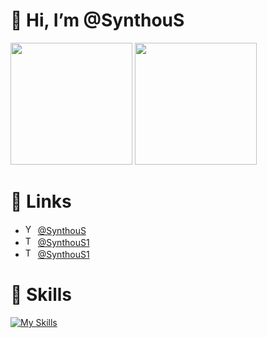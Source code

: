# 👋 Hi, I’m @SynthouS
<p align="left">
	<img src="https://github-readme-stats.vercel.app/api?username=SynthouS&show_icons=true&theme=graywhite&hide_border=true" height="195px"/>
	<img src="https://github-readme-stats.vercel.app/api/top-langs/?username=SynthouS&layout=donut&theme=graywhite&langs_count=10&hide_border=true" height="195px"/>
</p>

# 🔗 Links
- <img width="16px" src="https://upload.wikimedia.org/wikipedia/commons/thumb/0/09/YouTube_full-color_icon_%282017%29.svg/512px-YouTube_full-color_icon_%282017%29.svg.png" alt="YouTube"/> [@SynthouS](https://www.youtube.com/@SynthouS)
- <img width="16px" src="https://upload.wikimedia.org/wikipedia/commons/thumb/6/6f/Logo_of_Twitter.svg/640px-Logo_of_Twitter.svg.png" alt="Twitter"/> [@SynthouS1](https://x.com/SynthouS1)
- <img width="16px" src="https://upload.wikimedia.org/wikipedia/commons/thumb/8/83/Telegram_2019_Logo.svg/640px-Telegram_2019_Logo.svg.png" alt="Telegram"/> [@SynthouS1](https://t.me/SynthouS1)

# 🎯 Skills
[![My Skills](https://skillicons.dev/icons?i=cpp,c,cs,py,unity)](https://skillicons.dev)
<!---
SynthouS/SynthouS is a ✨ special ✨ repository because its `README.md` (this file) appears on your GitHub profile.
--->
